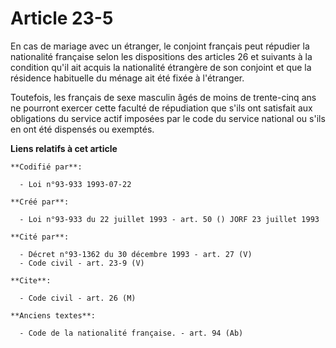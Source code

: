 # Article 23-5

En cas de mariage avec un étranger, le conjoint français peut répudier la nationalité française selon les dispositions des
articles 26 et suivants à la condition qu'il ait acquis la nationalité étrangère de son conjoint et que la résidence
habituelle du ménage ait été fixée à l'étranger.

Toutefois, les français de sexe masculin âgés de moins de trente-cinq ans ne pourront exercer cette faculté de répudiation
que s'ils ont satisfait aux obligations du service actif imposées par le code du service national ou s'ils en ont été
dispensés ou exemptés.

**Liens relatifs à cet article**

	**Codifié par**:

	  - Loi n°93-933 1993-07-22

	**Créé par**:

	  - Loi n°93-933 du 22 juillet 1993 - art. 50 () JORF 23 juillet 1993

	**Cité par**:

	  - Décret n°93-1362 du 30 décembre 1993 - art. 27 (V)
	  - Code civil - art. 23-9 (V)

	**Cite**:

	  - Code civil - art. 26 (M)

	**Anciens textes**:

	  - Code de la nationalité française. - art. 94 (Ab)
